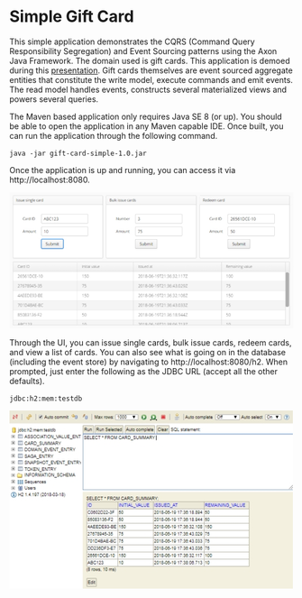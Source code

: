 # Simple Gift Card

This simple application demonstrates the CQRS (Command Query Responsibility Segregation) and Event Sourcing patterns using the Axon Java Framework. The domain used is gift cards. This application is demoed during this [presentation](https://speakerdeck.com/reza_rahman/what-is-cqrs-plus-event-sourcing-and-why-should-java-developers-care). Gift cards themselves are event sourced aggregate entities that constitute the write model, execute commands and emit events. The read model handles events, constructs several materialized views and powers several queries.   

The Maven based application only requires Java SE 8 (or up). You should be able to open the application in any Maven capable IDE. Once built, you can run the application through the following command.

```
java -jar gift-card-simple-1.0.jar
```

Once the application is up and running, you can access it via http://localhost:8080.

![UI](/screenshots/ui.jpg)

Through the UI, you can issue single cards, bulk issue cards, redeem cards, and view a list of cards. You can also see what is going on in the database (including the event store) by navigating to http://localhost:8080/h2. When prompted, just enter the following as the JDBC URL (accept all the other defaults).

```
jdbc:h2:mem:testdb
```
![UI](/screenshots/h2.jpg)
